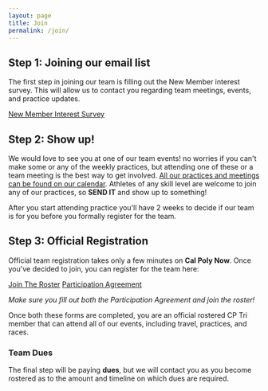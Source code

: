 ```yaml
---
layout: page
title: Join
permalink: /join/
---
```


## Step 1: Joining our email list

The first step in joining our team is filling out the New Member interest survey. This will allow us to contact you regarding team meetings, events, and practice updates.

<a class="btn btn-dark" href="https://forms.gle/erKYAEyP6UgGgPcA6">New Member Interest Survey</a>

## Step 2: Show up!

We would love to see you at one of our team events! no worries if you can't make some or any of the weekly practices, but attending one of these or a team meeting is the best way to get involved. [All our practices and meetings can be found on our calendar](/calendar). Athletes of any skill level are welcome to join any of our practices, so __SEND IT__ and show up to something!

After you start attending practice you'll have 2 weeks to decide if our team is for you before you formally register for the team.

## Step 3: Official Registration

Official team registration takes only a few minutes on __Cal Poly Now__. Once you've decided to join, you can register for the team here:

<div class="flex mb-2">
    <a class="btn btn-dark" href="https://now.calpoly.edu/engage/organization/triathlon">Join The Roster</a>
    <a class="btn btn-dark" href="https://now.calpoly.edu/engage/forms?query=Participation">Participation Agreement</a>
</div>

_Make sure you fill out both the Participation Agreement and join the roster!_

Once both these forms are completed, you are an official rostered CP Tri member that can attend all of our events, including travel, practices, and races.

### Team Dues

The final step will be paying __dues__, but we will contact you as you become rostered as to the amount and timeline on which dues are required.
